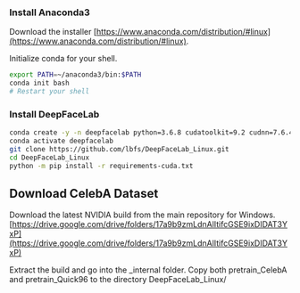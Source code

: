 ### Install Anaconda3
Download the installer [https://www.anaconda.com/distribution/#linux](https://www.anaconda.com/distribution/#linux). 

Initialize conda for your shell.
```bash
export PATH=~/anaconda3/bin:$PATH
conda init bash
# Restart your shell
```

### Install DeepFaceLab

```bash
conda create -y -n deepfacelab python=3.6.8 cudatoolkit=9.2 cudnn=7.6.4
conda activate deepfacelab
git clone https://github.com/lbfs/DeepFaceLab_Linux.git
cd DeepFaceLab_Linux
python -m pip install -r requirements-cuda.txt
```

## Download CelebA Dataset
Download the latest NVIDIA build from the main repository for Windows. [https://drive.google.com/drive/folders/17a9b9zmLdnAlItifcGSE9ixDIDAT3YxP](https://drive.google.com/drive/folders/17a9b9zmLdnAlItifcGSE9ixDIDAT3YxP)

Extract the build and go into the _internal folder.
Copy both pretrain_CelebA and pretrain_Quick96 to the directory DeepFaceLab_Linux/
